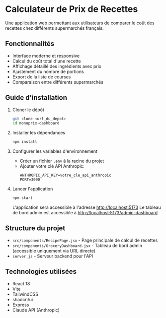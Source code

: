 # Calculateur de Prix de Recettes

Une application web permettant aux utilisateurs de comparer le coût des recettes chez différents supermarchés français.

## Fonctionnalités

- Interface moderne et responsive
- Calcul du coût total d'une recette
- Affichage détaillé des ingrédients avec prix
- Ajustement du nombre de portions
- Export de la liste de courses
- Comparaison entre différents supermarchés

## Guide d'installation

1. Cloner le dépôt
   ```bash
   git clone <url_du_depot>
   cd monoprix-dashboard
   ```

2. Installer les dépendances
   ```bash
   npm install
   ```

3. Configurer les variables d'environnement
   - Créer un fichier `.env` à la racine du projet
   - Ajouter votre clé API Anthropic:
     ```
     ANTHROPIC_API_KEY=votre_cle_api_anthropic
     PORT=3000
     ```

4. Lancer l'application
   ```bash
   npm start
   ```
   
   L'application sera accessible à l'adresse [http://localhost:5173](http://localhost:5173)
   Le tableau de bord admin est accessible à [http://localhost:5173/admin-dashboard](http://localhost:5173/admin-dashboard)

## Structure du projet

- `src/components/RecipePage.jsx` - Page principale de calcul de recettes
- `src/components/GroceryDashboard.jsx` - Tableau de bord admin (accessible uniquement via URL directe)
- `server.js` - Serveur backend pour l'API

## Technologies utilisées

- React 18
- Vite
- TailwindCSS
- shadcn/ui
- Express
- Claude API (Anthropic)